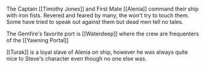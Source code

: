 The Captain [[Timothy Jones]] and First Mate [[Alenia]] command their ship with iron fists. Revered and feared by many, the won't try to touch them. Some have tried to speak out against them but dead men tell no tales.

The Gemfire's favorite port is [[Waterdeep]] where the crew are frequenters of the [[Yawning Portal]]

[[Turak]] is a loyal slave of Alenia on ship, however he was always quite nice to Steve's character even though no one else was.